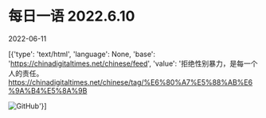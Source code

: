 # 每日一语 2022.6.10

2022-06-11

[{'type': 'text/html', 'language': None, 'base': 'https://chinadigitaltimes.net/chinese/feed', 'value': '拒绝性别暴力，是每一个人的责任。https://chinadigitaltimes.net/chinese/tag/%E6%80%A7%E5%88%AB%E6%9A%B4%E5%8A%9B

![GitHub](https://chinadigitaltimes.net/chinese/files/2022/06/image-1654910356294.png)'}]